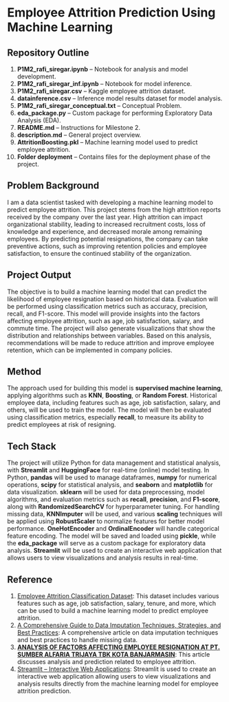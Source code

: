 
# Employee Attrition Prediction Using Machine Learning

## Repository Outline

1. **P1M2_rafi_siregar.ipynb** – Notebook for analysis and model development.
2. **P1M2_rafi_siregar_inf.ipynb** – Notebook for model inference.
3. **P1M2_rafi_siregar.csv** – Kaggle employee attrition dataset.
4. **datainference.csv** – Inference model results dataset for model analysis.
5. **P1M2_rafi_siregar_conceptual.txt** – Conceptual Problem.
6. **eda_package.py** – Custom package for performing Exploratory Data Analysis (EDA).
7. **README.md** – Instructions for Milestone 2.
8. **description.md** – General project overview.
9. **AttritionBoosting.pkl** – Machine learning model used to predict employee attrition.
10. **Folder deployment** – Contains files for the deployment phase of the project.

## Problem Background

I am a data scientist tasked with developing a machine learning model to predict employee attrition. This project stems from the high attrition reports received by the company over the last year. High attrition can impact organizational stability, leading to increased recruitment costs, loss of knowledge and experience, and decreased morale among remaining employees. By predicting potential resignations, the company can take preventive actions, such as improving retention policies and employee satisfaction, to ensure the continued stability of the organization.

## Project Output

The objective is to build a machine learning model that can predict the likelihood of employee resignation based on historical data. Evaluation will be performed using classification metrics such as accuracy, precision, recall, and F1-score. This model will provide insights into the factors affecting employee attrition, such as age, job satisfaction, salary, and commute time. The project will also generate visualizations that show the distribution and relationships between variables. Based on this analysis, recommendations will be made to reduce attrition and improve employee retention, which can be implemented in company policies.

## Method

The approach used for building this model is **supervised machine learning**, applying algorithms such as **KNN**, **Boosting**, or **Random Forest**. Historical employee data, including features such as age, job satisfaction, salary, and others, will be used to train the model. The model will then be evaluated using classification metrics, especially **recall**, to measure its ability to predict employees at risk of resigning.

## Tech Stack

The project will utilize Python for data management and statistical analysis, with **Streamlit** and **HuggingFace** for real-time (online) model testing. In Python, **pandas** will be used to manage dataframes, **numpy** for numerical operations, **scipy** for statistical analysis, and **seaborn** and **matplotlib** for data visualization. **sklearn** will be used for data preprocessing, model algorithms, and evaluation metrics such as **recall**, **precision**, and **F1-score**, along with **RandomizedSearchCV** for hyperparameter tuning. For handling missing data, **KNNImputer** will be used, and various **scaling** techniques will be applied using **RobustScaler** to normalize features for better model performance. **OneHotEncoder** and **OrdinalEncoder** will handle categorical feature encoding. The model will be saved and loaded using **pickle**, while the **eda_package** will serve as a custom package for exploratory data analysis. **Streamlit** will be used to create an interactive web application that allows users to view visualizations and analysis results in real-time.

## Reference

1. [Employee Attrition Classification Dataset](https://www.kaggle.com/datasets/stealthtechnologies/employee-attrition-dataset): This dataset includes various features such as age, job satisfaction, salary, tenure, and more, which can be used to build a machine learning model to predict employee attrition.
2. [A Comprehensive Guide to Data Imputation Techniques, Strategies, and Best Practices](https://medium.com/@tarangds/a-comprehensive-guide-to-data-imputation-techniques-strategies-and-best-practices-152a10fee543): A comprehensive article on data imputation techniques and best practices to handle missing data.
3. **[ANALYSIS OF FACTORS AFFECTING EMPLOYEE RESIGNATION AT PT. SUMBER ALFARIA TRIJAYA TBK KOTA BANJARMASIN](https://eprints.uniska-bjm.ac.id/8005/1/ARTIKEL%20RATNA%20SARI%20FIX.pdf)**: This article discusses analysis and prediction related to employee attrition.
4. [Streamlit – Interactive Web Applications](https://huggingface.co/spaces/egar1444/EmployeeAttritionPrediction): Streamlit is used to create an interactive web application allowing users to view visualizations and analysis results directly from the machine learning model for employee attrition prediction.
